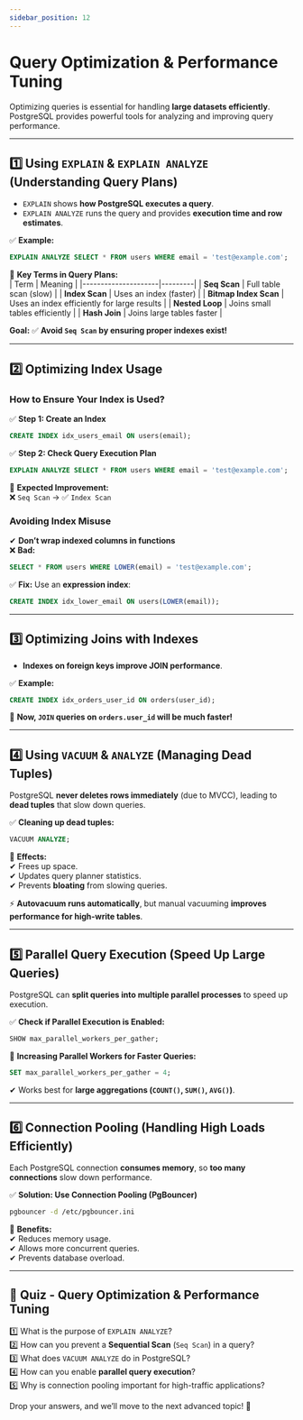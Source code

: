 ```yaml
---
sidebar_position: 12
---
```

# Query Optimization & Performance Tuning
Optimizing queries is essential for handling **large datasets efficiently**. PostgreSQL provides powerful tools for analyzing and improving query performance.  

---

## **1️⃣ Using `EXPLAIN` & `EXPLAIN ANALYZE` (Understanding Query Plans)**
- `EXPLAIN` shows **how PostgreSQL executes a query**.  
- `EXPLAIN ANALYZE` runs the query and provides **execution time and row estimates**.  

✅ **Example:**  
```sql
EXPLAIN ANALYZE SELECT * FROM users WHERE email = 'test@example.com';
```
🚀 **Key Terms in Query Plans:**  
| Term                | Meaning |
|---------------------|---------|
| **Seq Scan**        | Full table scan (slow) |
| **Index Scan**      | Uses an index (faster) |
| **Bitmap Index Scan** | Uses an index efficiently for large results |
| **Nested Loop**     | Joins small tables efficiently |
| **Hash Join**       | Joins large tables faster |

**Goal:** ✅ **Avoid `Seq Scan` by ensuring proper indexes exist!**  

---

## **2️⃣ Optimizing Index Usage**
### **How to Ensure Your Index is Used?**
✅ **Step 1: Create an Index**  
```sql
CREATE INDEX idx_users_email ON users(email);
```
✅ **Step 2: Check Query Execution Plan**  
```sql
EXPLAIN ANALYZE SELECT * FROM users WHERE email = 'test@example.com';
```
🚀 **Expected Improvement:**  
❌ `Seq Scan` → ✅ `Index Scan`  

### **Avoiding Index Misuse**
✔ **Don’t wrap indexed columns in functions**  
❌ **Bad:**  
```sql
SELECT * FROM users WHERE LOWER(email) = 'test@example.com';
```
✅ **Fix:** Use an **expression index**:  
```sql
CREATE INDEX idx_lower_email ON users(LOWER(email));
```

---

## **3️⃣ Optimizing Joins with Indexes**
- **Indexes on foreign keys improve JOIN performance**.  

✅ **Example:**  
```sql
CREATE INDEX idx_orders_user_id ON orders(user_id);
```
🚀 **Now, `JOIN` queries on `orders.user_id` will be much faster!**  

---

## **4️⃣ Using `VACUUM` & `ANALYZE` (Managing Dead Tuples)**
PostgreSQL **never deletes rows immediately** (due to MVCC), leading to **dead tuples** that slow down queries.  

✅ **Cleaning up dead tuples:**  
```sql
VACUUM ANALYZE;
```
🚀 **Effects:**  
✔ Frees up space.  
✔ Updates query planner statistics.  
✔ Prevents **bloating** from slowing queries.  

⚡ **Autovacuum runs automatically**, but manual vacuuming **improves performance for high-write tables**.  

---

## **5️⃣ Parallel Query Execution (Speed Up Large Queries)**
PostgreSQL can **split queries into multiple parallel processes** to speed up execution.  

✅ **Check if Parallel Execution is Enabled:**  
```sql
SHOW max_parallel_workers_per_gather;
```
🚀 **Increasing Parallel Workers for Faster Queries:**  
```sql
SET max_parallel_workers_per_gather = 4;
```
✔ Works best for **large aggregations (`COUNT()`, `SUM()`, `AVG()`)**.  

---

## **6️⃣ Connection Pooling (Handling High Loads Efficiently)**
Each PostgreSQL connection **consumes memory**, so **too many connections** slow down performance.  

✅ **Solution: Use Connection Pooling (PgBouncer)**  
```sh
pgbouncer -d /etc/pgbouncer.ini
```
🚀 **Benefits:**  
✔ Reduces memory usage.  
✔ Allows more concurrent queries.  
✔ Prevents database overload.  

---

## **📝 Quiz - Query Optimization & Performance Tuning**
1️⃣ What is the purpose of `EXPLAIN ANALYZE`?  
2️⃣ How can you prevent a **Sequential Scan** (`Seq Scan`) in a query?  
3️⃣ What does `VACUUM ANALYZE` do in PostgreSQL?  
4️⃣ How can you enable **parallel query execution**?  
5️⃣ Why is connection pooling important for high-traffic applications?  

Drop your answers, and we’ll move to the next advanced topic! 🚀